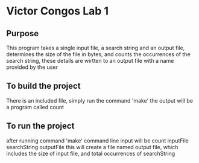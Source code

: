 # Victor Congos Lab 1

## Purpose

This program takes a single input file, a search string and an output file, determines the size of the file 
in bytes, and counts the occurrences of the search string, these details are wirtten to an output file with 
a name provided by the user 

## To build the project 
 
 There is an included file, simply run the command 'make' the output will be a program called count 

 ## To run the project

 after running command 'make' command line input will be count inputFile searchString outputFile
 this will create a file named output file, which includes the size of input file, and total occurrences 
 of searchString